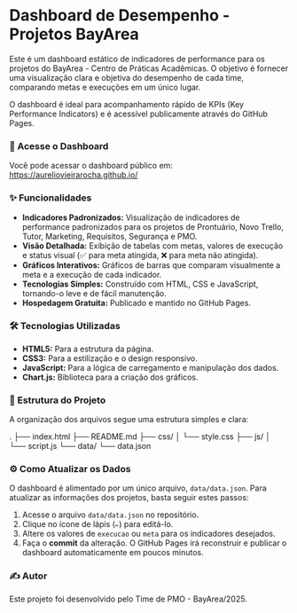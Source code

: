 # Dashboard de Desempenho - Projetos BayArea

Este é um dashboard estático de indicadores de performance para os projetos do BayArea - Centro de Práticas Acadêmicas.
O objetivo é fornecer uma visualização clara e objetiva do desempenho de cada time, comparando metas e execuções em um único lugar.

O dashboard é ideal para acompanhamento rápido de KPIs (Key Performance Indicators) e é acessível publicamente através do GitHub Pages.

### 🔗 Acesse o Dashboard

Você pode acessar o dashboard público em:
https://aureliovieirarocha.github.io/

### ✨ Funcionalidades

* **Indicadores Padronizados:** Visualização de indicadores de performance padronizados para os projetos de Prontuário, Novo Trello, Tutor, Marketing, Requisitos, Segurança e PMO.
* **Visão Detalhada:** Exibição de tabelas com metas, valores de execução e status visual (✅ para meta atingida, ❌ para meta não atingida).
* **Gráficos Interativos:** Gráficos de barras que comparam visualmente a meta e a execução de cada indicador.
* **Tecnologias Simples:** Construído com HTML, CSS e JavaScript, tornando-o leve e de fácil manutenção.
* **Hospedagem Gratuita:** Publicado e mantido no GitHub Pages.

### 🛠️ Tecnologias Utilizadas

* **HTML5:** Para a estrutura da página.
* **CSS3:** Para a estilização e o design responsivo.
* **JavaScript:** Para a lógica de carregamento e manipulação dos dados.
* **Chart.js:** Biblioteca para a criação dos gráficos.

### 📁 Estrutura do Projeto

A organização dos arquivos segue uma estrutura simples e clara:

.
├── index.html
├── README.md
├── css/
│   └── style.css
├── js/
│   └── script.js
└── data/
└── data.json

### ⚙️ Como Atualizar os Dados

O dashboard é alimentado por um único arquivo, `data/data.json`. Para atualizar as informações dos projetos, basta seguir estes passos:

1.  Acesse o arquivo `data/data.json` no repositório.
2.  Clique no ícone de lápis (`✏️`) para editá-lo.
3.  Altere os valores de `execucao` ou `meta` para os indicadores desejados.
4.  Faça o **commit** da alteração. O GitHub Pages irá reconstruir e publicar o dashboard automaticamente em poucos minutos.

### ✍️ Autor

Este projeto foi desenvolvido pelo Time de PMO - BayArea/2025.
